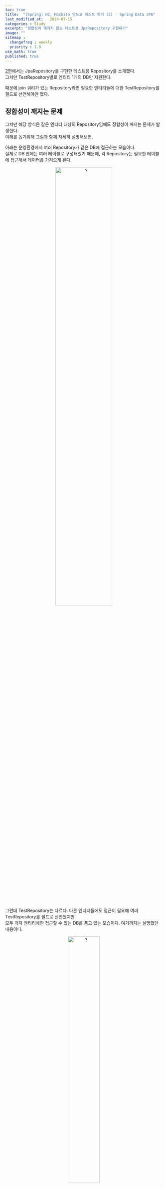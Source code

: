 ```yaml
---
toc: true
title:  "[Spring] H2, Mockito 안쓰고 테스트 하기 (3) - Spring Data JPA"
last_modified_at:   2024-07-15
categories : Study
excerpt: "정합성이 깨지지 않는 테스트용 JpaRepository 구현하기"
image: ""
sitemap :
  changefreq : weekly
  priority : 1.0
use_math: true
published: true
---
```


[2편](https://yooniversal.github.io/study/post292/)에서는 JpaRepository를 구현한 테스트용 Repository를 소개했다.<br>
그치만 TestRepository별로 엔티티 1개의 DB만 지원한다.<br>

때문에 join 쿼리가 있는 Repository라면 필요한 엔티티들에 대한 TestRepository를 필드로 선언해야만 했다.<br>

## 정합성이 깨지는 문제
그치만 해당 방식은 같은 엔티티 대상의 Repository임에도 정합성이 깨지는 문제가 발생한다.<br>
이해를 돕기위해 그림과 함께 자세히 설명해보면,<br>

아래는 운영환경에서 여러 Repository가 같은 DB에 접근하는 모습이다.<br>
실제로 DB 안에는 여러 테이블로 구성돼있기 때문에, 각 Repository는 필요한 테이블에 접근해서 데이터를 가져오게 된다.<br>
<div style="text-align: center;">
<img src="https://lh3.google.com/u/0/d/1ep4-xYEc1uXVF3HagG4V0aa_iTBAsIGL" width="60%" height="60%" title="$0715_real_status.png" alt="?"/>
</div>
<br>

그런데 TestRepository는 다르다. 다른 엔티티들에도 접근이 필요해 여러 TestRepository를 필드로 선언했지만 <br>
모두 각자 엔티티에만 접근할 수 있는 DB를 품고 있는 모습이다. 여기까지는 설명했던 내용이다.<br>
<div style="text-align: center;">
<img src="https://lh3.google.com/u/0/d/1QXb2Mnew5VYI1d7s0xKXvOt6_u8awCoK" width="45%" height="45%" title="$0715_sub_repository.png" alt="?"/>
</div>
<br>

Repository가 `ARepository`, `BRepository`를 필드로 갖고 있고, `ARepository`가 단독으로 쓰이는 경우도 있다고 해보자.<br>
(모두 다 TestJpaRepository를 상속받은 테스트용 repository라 가정한다.)<br>

Parent에 속하는 A의 value를 1 증가시켜서, ARepository에서 꺼낸 A의 value와 같은지 확인하는 테스트다.<br>
```kotlin
class DatabaseTest {
    private val repository = TestRepository()
    private val aRepository = TestARepository()

    @Test
    fun `다른 Repository라면 데이터 정합성이 깨진다`() {
        // given
        val aEntity = aRepository.save(A(value = 1))
        val bEntity = B()
        val parentEntity = Parent(a = aEntity, b = bEntity)
        repository.save(parentEntity)
        
        // when
        val parent = repository.findById(1L)
        parent.a.value = parent.a.value + 1 // Parent의 A.value를 1 증가
        repository.save(parent) // 기존 A 엔티티에 대해 업데이트

        // then
        val target = repository.findById(1L).a
        val savedAEntity = aRepository.findById(1L)
        assertThat(target.value).isNotEqualTo(savedAEntity.value) // true
    }
}
```
- `target.value`와 `savedAEntity.value`는 **값이 일치하지 않아 테스트에 성공**
  + `target.value` : **2**
  + `savedAEntity.value` : 1
<br>

왜 이런 현상이 발생할까?<br>
Repository에서 필드로 갖는 ARepository를 **새 인스턴스**로 초기화해주기 때문이다.<br>
```kotlin
class TestBeverageRepository : JpaRepository<Beverage, Long> {
    private val aRepository: TestARepository<A, Long>()
}
```
<br>

그래서 같은 DB라고 생각했지만 **서로 다른 인스턴스에서 생성된 DB**(entityList)여서 정합성이 깨지는 것이다.<br>
<div style="text-align: center;">
<img src="https://lh3.google.com/u/0/d/14DLMltrJ_JD1A1mjgId6HYt0rUlQYL__" width="60%" height="60%" title="$0715_different_db.png" alt="?"/>
</div>
<br>

## 개선된 TestJpaRepository
그러면 이 경우는 어떻게 극복해야 할까?<br>
TestRepository에서 사용할 DB를 **한번에 생성해 관리하면 된다!**<br>

TestJpaRepository에서 사용하던 필드 정보들을 **TestDatabase** 클래스에서 관리한다.<br>
그리고 엔티티별로 선언해주자.<br>
```kotlin
class TestDatabase<T, ID>(
    val idName: String,
) {
    val index = AtomicLong(0L)
    val indexSet = mutableSetOf<ID>()
    val entityList = mutableListOf<T>()
}

// 엔티티별로 DB 선언
val PARENT_TEST_DB = TestDatabase<Parent, Long>("id")
val A_TEST_DB = TestDatabase<A, Long>("id")
val B_TEST_DB = TestDatabase<B, Long>("id")
```
<br>

TestJpaRepository는 TestDatabase를 생성자 파라미터로 받고, 기존 로직에서 그대로 사용할 수 있게끔 초기화해준다.<br>
```kotlin
abstract class TestJpaRepository<T, ID>(
    private val testDatabase: TestDatabase<T, ID>,
) : JpaRepository<T, ID> where T : Any {

    private val index: AtomicLong = testDatabase.index
    private val indexSet = testDatabase.indexSet
    private val idName = testDatabase.idName
    protected val entityList: MutableList<T> = testDatabase.entityList

    // 아래 로직 변경없음
}
```
<br>

TestRepository를 정의할 때는 TestDatabase를 생성자에서 받으면 된다.<br>
연관된 Repository도 초기화해주는 점 잊지 말자!<br>
```kotlin
class TestRepository : TestJpaRepository<Parent, Long>(PARENT_TEST_DB) {
    private val aRepository: TestARepository()
    private val bRepository: TestBRepository()
}

class TestARepository : TestJpaRepository<A, Long>(A_TEST_DB)
class TestBRepository : TestJpaRepository<B, Long>(B_TEST_DB)
```
- 전체 코드는 [여기](https://github.com/yooniversal/TestJpaRepository)에서 확인할 수 있다!
<br>

그러면 다른 위치에 있는 Repository여도 같은 TestDatabase로 초기화하기 때문에 <br>
더 이상 데이터 정합성이 깨지는 현상이 발생하지 않는다!<br>
<div style="text-align: center;">
<img src="https://lh3.google.com/u/0/d/1XMWdwh7HBeNSWTmvjtb1Z6mLP_ZuXyLY" width="55%" height="55%" title="$0715_initilaized_db.png" alt="?"/>
</div>

DB를 일치시켜주는 것 외에도 JpaRepository에서 제공하는 함수도 같이 수정해줘야한다.<br>
```kotlin
fun save(parent: Parent): Parent {
    val a = aRepository.save(parent.a)
    val b = bRepository.save(parent.b)
    return super.save(parent.copy(a = a, b = b))
}

fun findById(id: Long): Parent {
    return super.findById(id).let { parent ->
        val a = aRepository.findById(parent.a.id)
        val b = bRepository.findById(parent.b.id)
        parent.copy(a = a, b = b)
    }
}
...
```
<br>

### 단점
[2편](https://yooniversal.github.io/study/post292/)의 TestJpaRepository보다 정합성을 깨뜨리지 않기위해 추가해줘야 하는 코드가 늘었다.<br>
운영 환경에서는 사용하는 엔티티가 많을 텐데, 이에 비례해서 추가할 TestDatabase 인스턴스도 많아질 것이다.<br>
일부 TestRepository에서는 JpaRepository에서 제공하는 함수도 사실상 재구현을 해야하기 때문에 부담이 크다.<br>

테스트에서 정합성이 깨질 수 있는 상황이거나 그렇게 될 수 있다면 적용할 필요가 있겠지만, <br>
그렇지 않다면 2편의 TestJpaRepository를 쓰는게 좋을 것 같다.<br>

대부분 테스트가 단위 테스트일거 같은데, 그런 경우에는 사실 필요없을 것 같다🤔<br>

## References
- [Java/Spring 테스트를 추가하고 싶은 개발자들의 오답노트](https://www.inflearn.com/course/자바-스프링-테스트-개발자-오답노트)